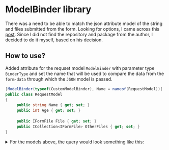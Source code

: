 # ModelBinder library

There was a need to be able to match the json attribute model of the string and files submitted from the form.
Looking for options, I came across this [post](https://github.com/thomaslevesque/blog/blob/e447b45f52e2552d4bd612cec78e6be747db08ce/content/posts/2018-09-04-handling-multipart-requests-with-json-and-file-uploads-in-asp-net-core/index.md).
Since I did not find the repository and package from the author, I decided to do it myself, based on his decision.
## How to use?
Added attribute for the requset model `ModelBinder` 
with parameter type `BinderType` 
and set the name that will be used to compare the data from the `form-data` 
through which the `JSON` model is passed.

```csharp
[ModelBinder(typeof(CustomModelBinder), Name = nameof(RequestModel))]
public class RequestModel
{
     public string Name { get; set; }
     public int Age { get; set; }
     
     public IFormFile File { get; set; }
     public ICollection<IFormFile> OtherFiles { get; set; }
}
```
<details>
  <summary>For the models above, the query would look something like this:</summary>

    ```curl
    curl --location 'http://localhost/api/do-some-with-data' \
    --form 'RequestModel="{\"name\":\"kek\", \"age\":\"puc\"}";type=application/json' \
    --form 'File=@"../SomeFile1.jpg"' \
    --form 'OtherFiles=@"../SomeFile1.jpg"' \
    --form 'OtherFiles=@"../SomeFile2.jpg"'
    ```
![PostmanExample.png](Resources%2FImages%2FPostmanExample.png)
</details>